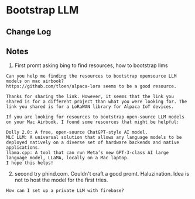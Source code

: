 # Bootstrap LLM

## Change Log


## Notes

1. First promt asking bing to find resources, how to bootstrap llms
```
Can you help me finding the resources to bootstrap opensource LLM models on mac airbook?
https://github.com/tloen/alpaca-lora seems to be a good resource.

Thanks for sharing the link. However, it seems that the link you shared is for a different project than what you were looking for. The link you shared is for a LoRaWAN library for Alpaca IoT devices.

If you are looking for resources to bootstrap open-source LLM models on your Mac Airbook, I found some resources that might be helpful:

Dolly 2.0: A free, open-source ChatGPT-style AI model.
MLC LLM: A universal solution that allows any language models to be deployed natively on a diverse set of hardware backends and native applications.
llama.cpp: A tool that can run Meta’s new GPT-3-class AI large language model, LLaMA, locally on a Mac laptop.
I hope this helps!
```
2. second try phind.com. Couldn't craft a good promt. Haluzination. Idea is not to host the model for the first tries.
```
How can I set up a private LLM with firebase?
```
